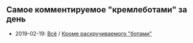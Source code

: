 ## Самое комментируемое "кремлеботами" за день

* 2019-02-19: [Всё](https://antibot4navalny.github.io/antibot_daily/2019-02-19_full.html) / [Кроме раскручиваемого "ботами"](https://antibot4navalny.github.io/antibot_daily/2019-02-19_non-amplified.html)
 
